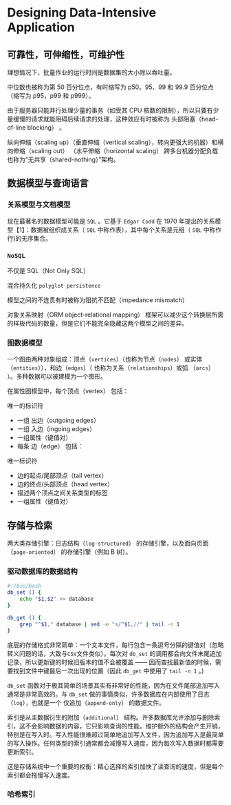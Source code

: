 # Designing Data-Intensive Application

## 可靠性，可伸缩性，可维护性

理想情况下，批量作业的运行时间是数据集的大小除以吞吐量。

中位数也被称为第 50 百分位点，有时缩写为 p50。95、99 和 99.9 百分位点（缩写为 p95，p99 和 p999）。

由于服务器只能并行处理少量的事务（如受其 CPU 核数的限制），所以只要有少量缓慢的请求就能阻碍后续请求的处理，这种效应有时被称为 头部阻塞（head-of-line blocking） 。

纵向伸缩（scaling up）（垂直伸缩（vertical scaling），转向更强大的机器）和横向伸缩（scaling out） （水平伸缩（horizontal scaling）
跨多台机器分配负载也称为“无共享（shared-nothing）”架构。

## 数据模型与查询语言

### 关系模型与文档模型

现在最著名的数据模型可能是 `SQL` 。它基于 `Edgar Codd` 在 1970 年提出的关系模型【1】：数据被组织成关系（ `SQL` 中称作表），其中每个关系是元组（ `SQL` 中称作行)的无序集合。

### `NoSQL`

不仅是 SQL（Not Only SQL）

混合持久化 `polyglot persistence`

模型之间的不连贯有时被称为阻抗不匹配（impedance mismatch）

对象关系映射（ORM object-relational mapping） 框架可以减少这个转换层所需的样板代码的数量，但是它们不能完全隐藏这两个模型之间的差异。

### 图数据模型

一个图由两种对象组成：顶点（`vertices`）（也称为节点（`nodes`） 或实体（`entities`）），和边（`edges`）（ 也称为关系（`relationships`）或弧 （`arcs`） ）。多种数据可以被建模为一个图形。

在属性图模型中，每个顶点（vertex） 包括：

唯一的标识符

-   一组 出边（outgoing edges）
-   一组 入边（ingoing edges）
-   一组属性（键值对）
-   每条 边（edge） 包括：

唯一标识符

-   边的起点/尾部顶点（tail vertex）
-   边的终点/头部顶点（head vertex）
-   描述两个顶点之间关系类型的标签
-   一组属性（键值对）

## 存储与检索

两大类存储引擎：日志结构（`log-structured`） 的存储引擎，以及面向页面（`page-oriented`） 的存储引擎（例如 B 树）。

### 驱动数据库的数据结构

```bash
#!/bin/bash
db_set () {
	echo "$1,$2" >> database
}

db_get () {
	grep "^$1," database | sed -e "s/^$1,//" | tail -n 1
}
```

底层的存储格式非常简单：一个文本文件，每行包含一条逗号分隔的键值对（忽略转义问题的话，大致与`CSV`文件类似）。每次对 `db_set` 的调用都会向文件末尾追加记录，所以更新键的时候旧版本的值不会被覆盖 —— 因而查找最新值的时候，需要找到文件中键最后一次出现的位置（因此 `db_get` 中使用了 `tail -n 1` 。)

`db_set` 函数对于极其简单的场景其实有非常好的性能，因为在文件尾部追加写入通常是非常高效的。与 `db_set` 做的事情类似，许多数据库在内部使用了日志（`log`），也就是一个 仅追加（`append-only`） 的数据文件。

索引是从主数据衍生的附加（`additional`） 结构。许多数据库允许添加与删除索引，这不会影响数据的内容，它只影响查询的性能。维护额外的结构会产生开销，特别是在写入时。写入性能很难超过简单地追加写入文件，因为追加写入是最简单的写入操作。任何类型的索引通常都会减慢写入速度，因为每次写入数据时都需要更新索引。

这是存储系统中一个重要的权衡：精心选择的索引加快了读查询的速度，但是每个索引都会拖慢写入速度。

### 哈希索引
